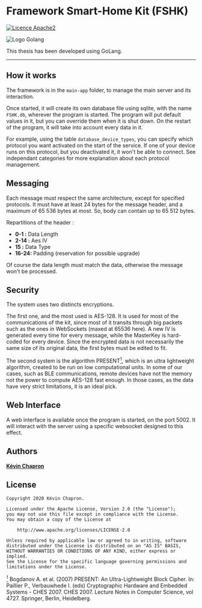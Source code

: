 
# Framework Smart-Home Kit (FSHK)

[![Licence Apache2](https://img.shields.io/hexpm/l/plug.svg)](http://www.apache.org/licenses/LICENSE-2.0)

![Logo Golang](https://github.com/golang/go/blob/master/doc/gopher/doc.png)

This thesis has been developed using GoLang.

---

How it works
------------

The framework is in the `main-app` folder, to manage the main server and its interaction. 

Once started, it will create its own database file using sqlite, with the name `FSHK.db`, wherever the program is started.
The program will put default values in it, but you can override them when it is shut down. On the restart of the program, it will take into account every data in it.

For example, using the table `database_device_types`, you can specify which protocol you want activated on the start of the service. If one of your device runs on this protocol, but you deactivated it, it won't be able to connect.
See independant categories for more explanation about each protocol management.

Messaging
---------

Each message must respect the same architecture, except for specified protocols. 
It must have at least 24 bytes for the message header, and a maximum of 65 536 bytes at most. So, body can contain up to 65 512 bytes.

Repartitions of the header : 
* **0-1  :** Data Length
* **2-14 :** Aes IV
* **15   :** Data Type
* **16-24:** Padding (reservation for possible upgrade) 

Of course the data length must match the data, otherwise the message won't be processed.

Security
--------

The system uses two distincts encryptions.

The first one, and the most used is AES-128. It is used for most of the communications of the kit, since most of it transits through big packets such as the ones in WebSockets (maxed at 65536 here). 
A new IV is generated every time for every message, while the MasterKey is hard-coded for every device. Since the encrypted data is not necessarily the same size of its original data, the first bytes must be edited to fit.

The second system is the algorithm PRESENT<a href="#note1" id="note1ref"><sup>1</sup></a>, which is an ultra lightweight algorithm, created to be run on low computational units. 
In some of our cases, such as BLE communications, remote devices have not the memory not the power to compute AES-128 fast enough. 
In those cases, as the data have very strict limitations, it is an ideal pick.

Web Interface
-------------

A web interface is available once the program is started, on the port 5002. It will interact with the server using a specific websocket designed to this effect. 


Authors
---
**[Kévin Chapron](http://kevin-chapron.fr/)**

License
---
    Copyright 2020 Kévin Chapron.

    Licensed under the Apache License, Version 2.0 (the "License");
    you may not use this file except in compliance with the License.
    You may obtain a copy of the License at

        http://www.apache.org/licenses/LICENSE-2.0

    Unless required by applicable law or agreed to in writing, software
    distributed under the License is distributed on an "AS IS" BASIS,
    WITHOUT WARRANTIES OR CONDITIONS OF ANY KIND, either express or implied.
    See the License for the specific language governing permissions and
    limitations under the License.

<a id="note1" href="#note1ref"><sup>1</sup></a> Bogdanov A. et al. (2007) PRESENT: An Ultra-Lightweight Block Cipher. In: Paillier P., Verbauwhede I. (eds) Cryptographic Hardware and Embedded Systems - CHES 2007. CHES 2007. Lecture Notes in Computer Science, vol 4727. Springer, Berlin, Heidelberg.
